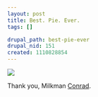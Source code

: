 ```yaml
--- 
layout: post
title: Best. Pie. Ever.
tags: []

drupal_path: best-pie-ever
drupal_nid: 151
created: 1110828854
---
```

<img src="http://www.syslog.com/~jwilson/pics-i-like/pi-pie.jpg" />

Thank you, Milkman <a href="http://www.livejournal.com/users/substitute">Conrad</a>.

